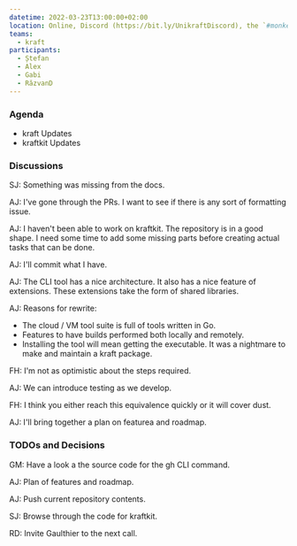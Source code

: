 ```yaml
---
datetime: 2022-03-23T13:00:00+02:00
location: Online, Discord (https://bit.ly/UnikraftDiscord), the `#monkey-business` voice channel
teams:
  - kraft
participants:
  - Ștefan
  - Alex
  - Gabi
  - RăzvanD
---
```


### Agenda

* kraft Updates
* kraftkit Updates

### Discussions

SJ: Something was missing from the docs.

AJ: I've gone through the PRs.
I want to see if there is any sort of formatting issue.

AJ: I haven't been able to work on kraftkit.
The repository is in a good shape.
I need some time to add some missing parts before creating actual tasks that can be done.

AJ: I'll commit what I have.

AJ: The CLI tool has a nice architecture.
It also has a nice feature of extensions.
These extensions take the form of shared libraries.

AJ: Reasons for rewrite:
* The cloud / VM tool suite is full of tools written in Go.
* Features to have builds performed both locally and remotely.
* Installing the tool will mean getting the executable.
It was a nightmare to make and maintain a kraft package.

FH: I'm not as optimistic about the steps required.

AJ: We can introduce testing as we develop.

FH: I think you either reach this equivalence quickly or it will cover dust.

AJ: I'll bring together a plan on featurea and roadmap.

### TODOs and Decisions

GM: Have a look a the source code for the gh CLI command.

AJ: Plan of features and roadmap.

AJ: Push current repository contents.

SJ: Browse through the code for kraftkit.

RD: Invite Gaulthier to the next call.
